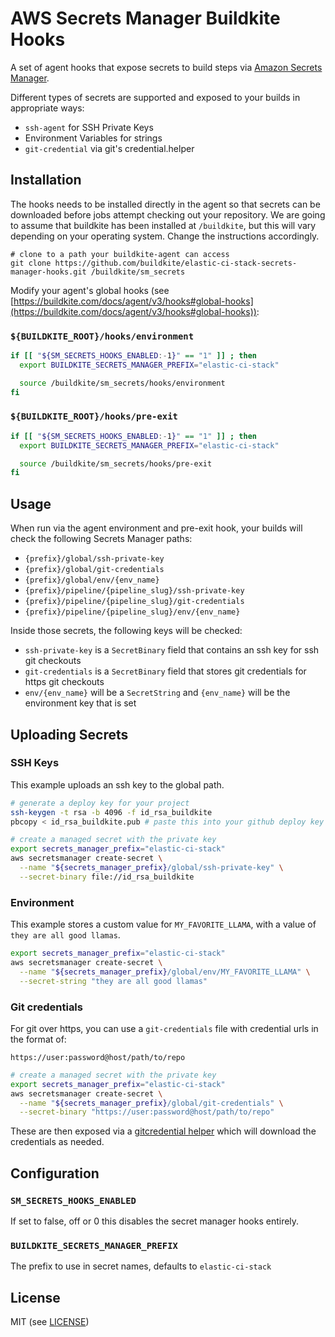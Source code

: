 # AWS Secrets Manager Buildkite Hooks

A set of agent hooks that expose secrets to build steps via [Amazon Secrets Manager](https://aws.amazon.com/secrets-manager/).

Different types of secrets are supported and exposed to your builds in appropriate ways:

- `ssh-agent` for SSH Private Keys
- Environment Variables for strings
- `git-credential` via git's credential.helper

## Installation

The hooks needs to be installed directly in the agent so that secrets can be downloaded before jobs attempt checking out your repository. We are going to assume that buildkite has been installed at `/buildkite`, but this will vary depending on your operating system. Change the instructions accordingly.

```
# clone to a path your buildkite-agent can access
git clone https://github.com/buildkite/elastic-ci-stack-secrets-manager-hooks.git /buildkite/sm_secrets
```

Modify your agent's global hooks (see [https://buildkite.com/docs/agent/v3/hooks#global-hooks](https://buildkite.com/docs/agent/v3/hooks#global-hooks)):

### `${BUILDKITE_ROOT}/hooks/environment`

```bash
if [[ "${SM_SECRETS_HOOKS_ENABLED:-1}" == "1" ]] ; then
  export BUILDKITE_SECRETS_MANAGER_PREFIX="elastic-ci-stack"

  source /buildkite/sm_secrets/hooks/environment
fi
```

### `${BUILDKITE_ROOT}/hooks/pre-exit`

```bash
if [[ "${SM_SECRETS_HOOKS_ENABLED:-1}" == "1" ]] ; then
  export BUILDKITE_SECRETS_MANAGER_PREFIX="elastic-ci-stack"

  source /buildkite/sm_secrets/hooks/pre-exit
fi
```

## Usage

When run via the agent environment and pre-exit hook, your builds will check the following Secrets Manager paths:

* `{prefix}/global/ssh-private-key`
* `{prefix}/global/git-credentials`
* `{prefix}/global/env/{env_name}`
* `{prefix}/pipeline/{pipeline_slug}/ssh-private-key`
* `{prefix}/pipeline/{pipeline_slug}/git-credentials`
* `{prefix}/pipeline/{pipeline_slug}/env/{env_name}`

Inside those secrets, the following keys will be checked:

* `ssh-private-key` is a `SecretBinary` field that contains an ssh key for ssh git checkouts
* `git-credentials` is a `SecretBinary` field that stores git credentials for https git checkouts
* `env/{env_name}` will be a `SecretString` and `{env_name}` will be the environment key that is set

## Uploading Secrets

### SSH Keys

This example uploads an ssh key to the global path.

```bash
# generate a deploy key for your project
ssh-keygen -t rsa -b 4096 -f id_rsa_buildkite
pbcopy < id_rsa_buildkite.pub # paste this into your github deploy key

# create a managed secret with the private key
export secrets_manager_prefix="elastic-ci-stack"
aws secretsmanager create-secret \
  --name "${secrets_manager_prefix}/global/ssh-private-key" \
  --secret-binary file://id_rsa_buildkite
```

### Environment

This example stores a custom value for `MY_FAVORITE_LLAMA`, with a value of `they are all good llamas`.

```bash
export secrets_manager_prefix="elastic-ci-stack"
aws secretsmanager create-secret \
  --name "${secrets_manager_prefix}/global/env/MY_FAVORITE_LLAMA" \
  --secret-string "they are all good llamas"
```

### Git credentials

For git over https, you can use a `git-credentials` file with credential urls in the format of:

```
https://user:password@host/path/to/repo
```

```bash
# create a managed secret with the private key
export secrets_manager_prefix="elastic-ci-stack"
aws secretsmanager create-secret \
  --name "${secrets_manager_prefix}/global/git-credentials" \
  --secret-binary "https://user:password@host/path/to/repo"
```

These are then exposed via a [gitcredential helper](https://git-scm.com/docs/gitcredentials) which will download the credentials as needed.

## Configuration

### `SM_SECRETS_HOOKS_ENABLED`

If set to false, off or 0 this disables the secret manager hooks entirely.

### `BUILDKITE_SECRETS_MANAGER_PREFIX`

The prefix to use in secret names, defaults to `elastic-ci-stack`

## License

MIT (see [LICENSE](LICENSE))
